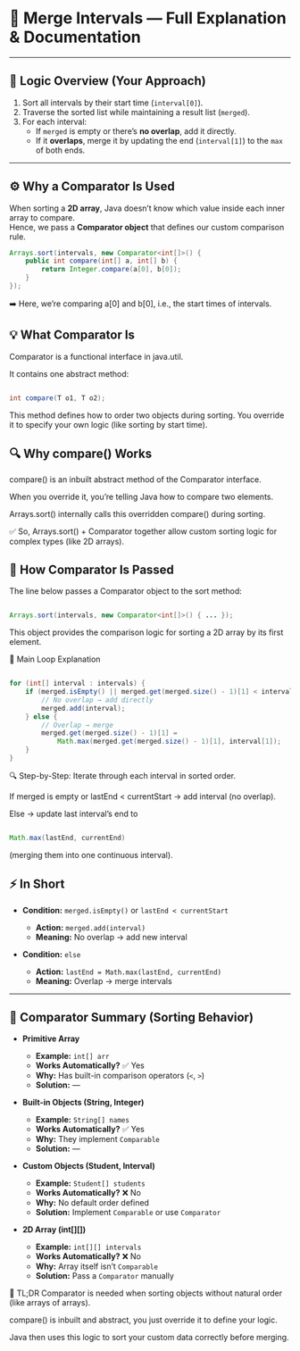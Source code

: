 # 🧩 Merge Intervals — Full Explanation & Documentation

---

## 🧠 Logic Overview (Your Approach)

1. Sort all intervals by their start time (`interval[0]`).
2. Traverse the sorted list while maintaining a result list (`merged`).
3. For each interval:
   - If `merged` is empty or there’s **no overlap**, add it directly.
   - If it **overlaps**, merge it by updating the end (`interval[1]`) to the `max` of both ends.

---

## ⚙️ Why a Comparator Is Used

When sorting a **2D array**, Java doesn’t know which value inside each inner array to compare.  
Hence, we pass a **Comparator object** that defines our custom comparison rule.

```java
Arrays.sort(intervals, new Comparator<int[]>() {
    public int compare(int[] a, int[] b) {
        return Integer.compare(a[0], b[0]);
    }
});
```
➡️ Here, we’re comparing a[0] and b[0], i.e., the start times of intervals.

## 💡 What Comparator Is
Comparator<T> is a functional interface in java.util.

It contains one abstract method:

```java

int compare(T o1, T o2);
```
This method defines how to order two objects during sorting.
You override it to specify your own logic (like sorting by start time).

## 🔍 Why compare() Works
compare() is an inbuilt abstract method of the Comparator interface.

When you override it, you’re telling Java how to compare two elements.

Arrays.sort() internally calls this overridden compare() during sorting.

✅ So, Arrays.sort() + Comparator together allow custom sorting logic for complex types (like 2D arrays).

## 🧱 How Comparator Is Passed
The line below passes a Comparator object to the sort method:

```java

Arrays.sort(intervals, new Comparator<int[]>() { ... });
```
This object provides the comparison logic for sorting a 2D array by its first element.

🔁 Main Loop Explanation
```java

for (int[] interval : intervals) {
    if (merged.isEmpty() || merged.get(merged.size() - 1)[1] < interval[0]) {
        // No overlap → add directly
        merged.add(interval);
    } else {
        // Overlap → merge
        merged.get(merged.size() - 1)[1] =
            Math.max(merged.get(merged.size() - 1)[1], interval[1]);
    }
}
```
🔍 Step-by-Step:
Iterate through each interval in sorted order.

If merged is empty or lastEnd < currentStart → add interval (no overlap).

Else → update last interval’s end to

```java

Math.max(lastEnd, currentEnd)
```
(merging them into one continuous interval).

## ⚡ In Short

- **Condition:** `merged.isEmpty()` or `lastEnd < currentStart`  
  - **Action:** `merged.add(interval)`  
  - **Meaning:** No overlap → add new interval  

- **Condition:** `else`  
  - **Action:** `lastEnd = Math.max(lastEnd, currentEnd)`  
  - **Meaning:** Overlap → merge intervals  

---

## 🧭 Comparator Summary (Sorting Behavior)

- **Primitive Array**
  - **Example:** `int[] arr`
  - **Works Automatically?** ✅ Yes
  - **Why:** Has built-in comparison operators (`<`, `>`)
  - **Solution:** —  

- **Built-in Objects (String, Integer)**
  - **Example:** `String[] names`
  - **Works Automatically?** ✅ Yes
  - **Why:** They implement `Comparable`
  - **Solution:** —  

- **Custom Objects (Student, Interval)**
  - **Example:** `Student[] students`
  - **Works Automatically?** ❌ No
  - **Why:** No default order defined
  - **Solution:** Implement `Comparable` or use `Comparator`

- **2D Array (int[][])**
  - **Example:** `int[][] intervals`
  - **Works Automatically?** ❌ No
  - **Why:** Array itself isn’t `Comparable`
  - **Solution:** Pass a `Comparator` manually

🧾 TL;DR
Comparator is needed when sorting objects without natural order (like arrays of arrays).

compare() is inbuilt and abstract, you just override it to define your logic.

Java then uses this logic to sort your custom data correctly before merging.

